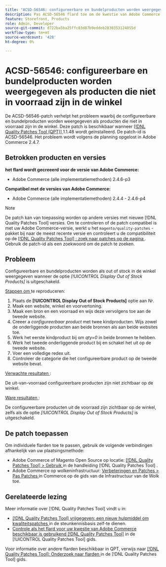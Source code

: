 ```yaml
---
title: "ACSD-56546: configureerbare en bundelproducten worden weergegeven als producten die niet in voorraad zijn in de winkel"
description: Pas ACSD-56546 flard toe om de kwestie van Adobe Commerce te bevestigen waar de configureerbare en bundelproducten als uit voorraad op de opslagplaats tonen wanneer de * [!UICONTROL Display Out of Stock Products]* configuratieoptie wordt onbruikbaar gemaakt.
feature: Storefront, Products
role: Admin, Developer
source-git-commit: d722ba5ba25ffc03d87b9eddeb2830353124055d
workflow-type: tm+mt
source-wordcount: '428'
ht-degree: 0%

---
```


# ACSD-56546: configureerbare en bundelproducten worden weergegeven als producten die niet in voorraad zijn in de winkel

De ACSD-56546-patch verhelpt het probleem waarbij de configureerbare en bundelproducten worden weergegeven als producten die niet in voorraad zijn in de winkel. Deze patch is beschikbaar wanneer [[!DNL Quality Patches Tool (QPT)] ](https://experienceleague.adobe.com/en/docs/commerce-knowledge-base/kb/announcements/commerce-announcements/magento-quality-patches-released-new-tool-to-self-serve-quality-patches) 1.1.48 wordt geïnstalleerd. De patch-id is ACSD-56546. Het probleem wordt volgens de planning opgelost in Adobe Commerce 2.4.7.

## Betrokken producten en versies

**het flard wordt gecreeerd voor de versie van Adobe Commerce:**

* Adobe Commerce (alle implementatiemethoden) 2.4.6-p3

**Compatibel met de versies van Adobe Commerce:**

* Adobe Commerce (alle implementatiemethoden) 2.4.4 - 2.4.6-p4

>[!NOTE]
>
>De patch kan van toepassing worden op andere versies met nieuwe [!DNL Quality Patches Tool] versies. Om te controleren of de patch compatibel is met uw Adobe Commerce-versie, werkt u het `magento/quality-patches` -pakket bij naar de meest recente versie en controleert u de compatibiliteit op de [[!DNL Quality Patches Tool] : zoek naar patches op de pagina ](https://experienceleague.adobe.com/tools/commerce-quality-patches/index.html) . Gebruik de patch-id als een zoekwoord om de patch te zoeken.

## Probleem

Configureerbare en bundelproducten worden als out of stock in de winkel weergegeven wanneer de optie *[!UICONTROL Display Out of Stock Products]* is uitgeschakeld.

<u> Stappen om </u> te reproduceren:

1. Plaats de **[!UICONTROL Display Out of Stock Products]** optie aan *Nr*.
1. Maak een website, winkel en voorvertoning.
1. Maak een bron en een voorraad en wijs deze vervolgens toe aan de tweede website.
1. Creeer a *configureerbaar product* met twee kindproducten. Wijs zowel de onderliggende producten aan beide bronnen als aan beide websites toe.
1. Werk het eerste kindproduct bij om *qty=0* in beide bronnen te hebben.
1. Werk het tweede onderliggende product bij en schakel het uit op de tweede website.
1. Voer een volledige redex uit.
1. Controleer de categorie die het configureerbare product op de tweede website bevat.

<u> Verwachte resultaten </u>:

De uit-van-voorraad configureerbare producten zijn niet zichtbaar op de winkel.

<u> Ware resultaten </u>:

De configureerbare producten uit de voorraad zijn zichtbaar op de winkel, zelfs als de optie *[!UICONTROL Display Out of Stock Products]* is uitgeschakeld.

## De patch toepassen

Om individuele flarden toe te passen, gebruik de volgende verbindingen afhankelijk van uw plaatsingsmethode:

* Adobe Commerce of Magento Open Source op locatie: [[!DNL Quality Patches Tool]  > Gebruik ](https://experienceleague.adobe.com/docs/commerce-operations/tools/quality-patches-tool/usage.html) in de handleiding [!DNL Quality Patches Tool] .
* Adobe Commerce op wolkeninfrastructuur: [ Verbeteringen en Patches > Pas Patches ](https://experienceleague.adobe.com/docs/commerce-cloud-service/user-guide/develop/upgrade/apply-patches.html) in Commerce op de gids van de Infrastructuur van de Wolk toe.

## Gerelateerde lezing

Meer informatie over [!DNL Quality Patches Tool] vindt u in:

* [[!DNL Quality Patches Tool]  vrijgegeven: een nieuw hulpmiddel om kwaliteitspatches ](https://experienceleague.adobe.com/en/docs/commerce-knowledge-base/kb/announcements/commerce-announcements/magento-quality-patches-released-new-tool-to-self-serve-quality-patches) in de steunkennisbasis zelf-te dienen.
* [ Controle als het flard voor uw kwestie van Adobe Commerce beschikbaar is gebruikend  [!DNL Quality Patches Tool]](/help/tools/quality-patches-tool/patches-available-in-qpt/check-patch-for-magento-issue-with-magento-quality-patches.md) in de [!UICONTROL Quality Patches Tool] gids.


Voor informatie over andere flarden beschikbaar in QPT, verwijs naar [[!DNL Quality Patches Tool]: Onderzoek naar flarden ](https://experienceleague.adobe.com/tools/commerce-quality-patches/index.html) in de [!DNL Quality Patches Tool] gids.
